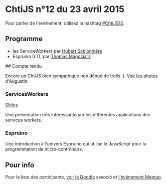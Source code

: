 <!--VarStream
title=ChtiJS #12
description=Découvrez le contenu du ChtiJS n°12 avec les présentations \
d'Hubert Sablonnière et de Thomas Magdziarz.
published=2015-04-23 19:00:00
keywords.+=ServiceWorkers
keywords.+=Espruino
lang=fr
location=FR
-->

# ChtiJS n°12 du 23 avril 2015

Pour parler de l'évènement, utilisez le hashtag
 [#ChtiJS12](https://twitter.com/search?q=%23ChtiJS12&src=hash).

## Programme

- les ServiceWorkers par [Hubert Sablonnière](https://twitter.com/hsablonniere)
- Espruino (LT), par [Thomas Magdziarz](http://www.thomasmagdziarz.fr)

## Compte rendu

Encore un ChtiJS bien sympathique non dénué de trolls ;).
[Voir les photos](https://www.flickr.com/photos/ashassin/albums/72157651732230270)
d'Augustin.

### ServicesWorkers

[Slides](http://hsablonniere.com/talks/)

Une présentation très intéressante sur les différentes applications des
 services workers.

### Espruino

Une introduction à l'univers Espruino qui utilise le JavaScript pour la
 programmation de micro-contrôleurs.

## Pour info

Pour la liste des participants,
 [voir le Doodle](http://doodle.com/6ustz8xah2m4ss74) associé et
 [l'évènement Meetup](http://www.meetup.com/FranceJS/events/221494183/).
